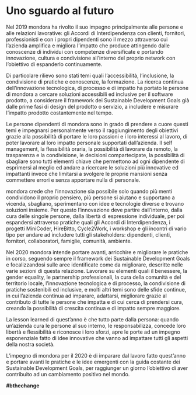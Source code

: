 # Uno sguardo al futuro

Nel 2019 mondora ha rivolto il suo impegno principalmente alle persone e alle relazioni lavorative: gli Accordi di Interdipendenza con clienti, fornitori, professionisti e con i propri dipendenti sono il mezzo attraverso cui l’azienda amplifica e migliora l’impatto che produce attingendo dalle conoscenze di individui con competenze diversificate e portando innovazione, cultura e condivisione all’interno del proprio network con l’obiettivo di espanderlo continuamente.

Di particolare rilievo sono stati temi quali l’accessibilità, l’inclusione, la condivisione di pratiche e conoscenze, la formazione. La ricerca continua dell’innovazione tecnologica, di processo e di impatto ha portato le persone di mondora a cercare soluzioni accessibili ed inclusive per il software prodotto, a considerare il framework dei Sustainable Development Goals già dalle prime fasi di design del prodotto o servizio, a includere e misurare l’impatto prodotto costantemente nel tempo.

Le persone dipendenti di mondora sono in grado di prendere a cuore questi temi e impegnarsi personalmente verso il raggiungimento degli obiettivi grazie alla possibilità di portare le loro passioni e i loro interessi al lavoro, di poter lavorare al loro impatto personale supportati dall’azienda. Il self management, la flessibilità oraria, la possibilità di lavorare da remoto, la trasparenza e la condivisione, le decisioni compartecipate, la possibilità di sbagliare sono tutti elementi chiave che permettono ad ogni dipendente di esprimersi al meglio ed andare a ricercare le soluzioni più innovative ed impattanti invece che limitarsi a svolgere le proprie mansioni senza commettere errori e senza apportare nulla di personale.

mondora crede che l’innovazione sia possibile solo quando più menti condividono il proprio pensiero, più persone si aiutano e supportano a vicenda, sbagliano, sperimentano con idee e tecnologie diverse e trovano soluzioni insieme. Per questo l’innovazione deve partire dall’interno, dalla cura delle singole persone, dalla libertà di espressione individuale, per poi espandersi attraverso pratiche quali gli Accordi di Interdipendenza, i progetti MiniCoder, HireBitto, Cycle2Work, i workshop e gli incontri di vario tipo per andare ad includere tutti gli stakeholders: dipendenti, clienti, fornitori, collaboratori, famiglie, comunità, ambiente.

Nel 2020 mondora intende portare avanti, arricchire e migliorare le pratiche in corso, seguendo sempre il framework dei Sustainable Development Goals e focalizzandosi sulle aree identificate come da migliorare, descritte nelle varie sezioni di questa relazione. Lavorare su elementi quali il benessere, la gender equality, le partnership professionali, la cura della comunità e del territorio locale, l’innovazione tecnologica e di processo, la condivisione di pratiche sostenibili ed inclusive, e molti altri temi sono delle sfide continue, in cui l’azienda continua ad imparare, adattarsi, migliorare grazie al contributo di tutte le persone che impatta e di cui cerca di prendersi cura, creando la possibilità di crescita continua e di impatto sempre maggiore.

La lesson learned di quest’anno è che tutto parte dalla persona: quando un’azienda cura le persone al suo interno, le responsabilizza, concede loro libertà e flessibilità e riconosce i loro sforzi, apre le porte ad un impegno esponenziale fatto di idee innovative che vanno ad impattare tutti gli aspetti della nostra società.

L’impegno di mondora per il 2020 è di imparare dal lavoro fatto quest’anno e portare avanti le pratiche e le idee emergenti con la guida costante dei Sustainable Development Goals, per raggiunger un giorno l’obiettivo di aver contribuito ad un cambiamento positivo nel mondo.

**\#bthechange**

